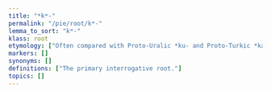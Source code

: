 ```yaml
---
title: "*kʷ-"
permalink: "/pie/root/kʷ-"
lemma_to_sort: "kʷ-"
klass: root
etymology: ["Often compared with Proto-Uralic *ku- and Proto-Turkic *ka-."]
markers: []
synonyms: []
definitions: ["The primary interrogative root."]
topics: []
---
```

